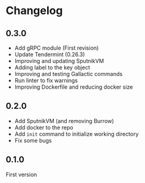 # Changelog

## 0.3.0

- Add gRPC module (First revision)
- Update Tendermint (0.26.3)
- Improving and updating SputnikVM
- Adding label to the key object
- Improving and testing Gallactic commands
- Run linter to fix warnings
- Improving Dockerfile and reducing docker size

## 0.2.0

- Add SputnikVM (and removing Burrow)
- Add docker to the repo
- Add `init` command to initialize working directory
- Fix some bugs

## 0.1.0

 First version
